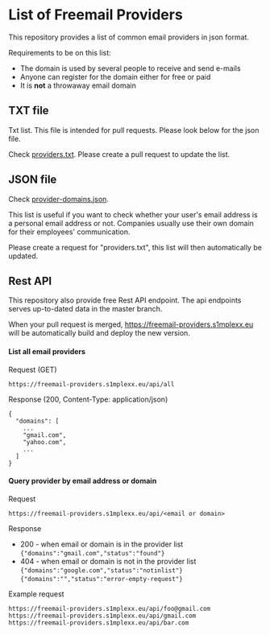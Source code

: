 # List of Freemail Providers

This repository provides a list of common email providers in json format.

Requirements to be on this list:
- The domain is used by several people to receive and send e-mails
- Anyone can register for the domain either for free or paid
- It is **not** a throwaway email domain

## TXT file
Txt list. This file is intended for pull requests. Please look below for the json file.

Check [providers.txt](providers.txt).
Please create a pull request to update the list.

## JSON file
Check [provider-domains.json](provider-domains.json).

This list is useful if you want to check whether your user's email address is a personal email address or not.
Companies usually use their own domain for their employees' communication.

Please create a request for "providers.txt", this list will then automatically be updated.


## Rest API

This repository also provide free Rest API endpoint. The api endpoints serves up-to-dated data in the master branch.

When your pull request is merged, https://freemail-providers.s1mplexx.eu will be automatically build and deploy the new version.


#### List all email providers

Request (GET)
```
https://freemail-providers.s1mplexx.eu/api/all
```

Response (200, Content-Type: application/json)
```
{
  "domains": [
    ...
    "gmail.com",
    "yahoo.com",
    ...
  ]
}
```

#### Query provider by email address or domain

Request
```
https://freemail-providers.s1mplexx.eu/api/<email or domain>
```

Response

 - 200 - when email or domain is in the provider list
 ``` {"domains":"gmail.com","status":"found"} ```
 - 404 - when email or domain is not in the provider list
 ```{"domains":"google.com","status":"notinlist"}```
 ```{"domains":"","status":"error-empty-request"}```


Example request

```
https://freemail-providers.s1mplexx.eu/api/foo@gmail.com
https://freemail-providers.s1mplexx.eu/api/gmail.com
https://freemail-providers.s1mplexx.eu/api/bar.com
```
